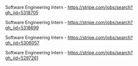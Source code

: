 Software Engineering Intern - https://stripe.com/jobs/search?gh_jid=5318705

Software Engineering Intern - https://stripe.com/jobs/search?gh_jid=5318699

Software Engineering Intern - https://stripe.com/jobs/search?gh_jid=5306057

Software Engineering Intern - https://stripe.com/jobs/search?gh_jid=5297261

